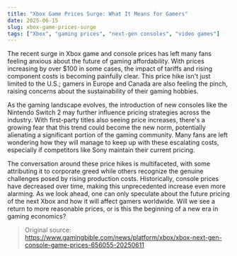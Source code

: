 ```yaml
---
title: "Xbox Game Prices Surge: What It Means for Gamers"
date: 2025-06-15
slug: xbox-game-prices-surge
tags: ["Xbox", "gaming prices", "next-gen consoles", "video games"]
---
```


The recent surge in Xbox game and console prices has left many fans feeling anxious about the future of gaming affordability. With prices increasing by over $100 in some cases, the impact of tariffs and rising component costs is becoming painfully clear. This price hike isn't just limited to the U.S.; gamers in Europe and Canada are also feeling the pinch, raising concerns about the sustainability of their gaming hobbies.

As the gaming landscape evolves, the introduction of new consoles like the Nintendo Switch 2 may further influence pricing strategies across the industry. With first-party titles also seeing price increases, there's a growing fear that this trend could become the new norm, potentially alienating a significant portion of the gaming community. Many fans are left wondering how they will manage to keep up with these escalating costs, especially if competitors like Sony maintain their current pricing.

The conversation around these price hikes is multifaceted, with some attributing it to corporate greed while others recognize the genuine challenges posed by rising production costs. Historically, console prices have decreased over time, making this unprecedented increase even more alarming. As we look ahead, one can only speculate about the future pricing of the next Xbox and how it will affect gamers worldwide. Will we see a return to more reasonable prices, or is this the beginning of a new era in gaming economics?

> Original source: https://www.gamingbible.com/news/platform/xbox/xbox-next-gen-console-game-prices-656055-20250611